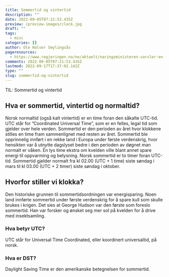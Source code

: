 ```yaml
---
title: Sommertid og vintertid
description: ""
date: 2022-09-05T07:21:53.435Z
preview: /preview-images/clock.jpg
draft: ""
tags:
  - misc
categories: []
author: Ole Halvor Smylingsås
pageresources:
  - https://www.regjeringen.no/no/aktuelt/naringsministeren-varsler-en-ny-tid/id2880267/
comments: 2022-09-05T07:21:53.435Z
lastmod: 2022-09-17T17:37:02.142Z
type: ""
slug: sommertid-og-vintertid
---
```


TIL: Sommertid og vintertid
<!--more-->

## Hva er sommertid, vintertid og normaltid?
Norsk normaltid (også kalt vintertid) er en time foran den såkalte UTC-tid. UTC står for ”Coordinated Universal Time”, som er en felles, legal tid som gjelder over hele verden. Sommertid er den perioden av året hvor klokkene stilles en time fram sammenlignet med resten av året. Sommertid ble opprinnelig innført i en rekke land i Europa under første verdenskrig, hvor hensikten var å utnytte dagslyset bedre i den perioden av døgnet man normalt er våken. Én lys time ekstra om kvelden ville blant annet spare energi til oppvarming og belysning. Norsk sommertid er to timer foran UTC-tid. Sommertid gjelder normalt fra kl 02.00 (UTC + 1 time) siste søndag i mars til kl 03.00 (UTC + 2 timer) siste søndag i oktober.

## Hvorfor stiller vi klokka?
Den historiske grunnen til sommertidsordningen var energisparing. Noen land innførte sommertid under første verdenskrig for å spare kull som skulle brukes i krigen. Det sies at George Hudson var den første som foreslo sommertid. Han var forsker og ønsket seg mer sol på kvelden for å drive med insektsamling.

### Hva betyr UTC? 
UTC står for Universal Time Coordinated, eller koordinert universaltid, på norsk.
### Hva er DST? 
Daylight Saving Time er den amerikanske betegnelsen for sommertid.
